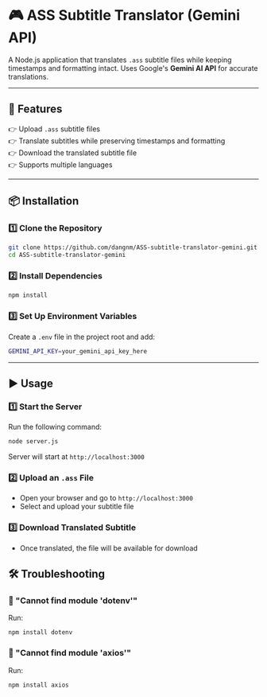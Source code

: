# 🎮 ASS Subtitle Translator (Gemini API)

A Node.js application that translates `.ass` subtitle files while keeping timestamps and formatting intact. Uses Google's **Gemini AI API** for accurate translations.

---

## 🚀 Features
👉 Upload `.ass` subtitle files  
👉 Translate subtitles while preserving timestamps and formatting  
👉 Download the translated subtitle file  
👉 Supports multiple languages  

---

## 📦 Installation

### 1️⃣ Clone the Repository
```sh
git clone https://github.com/dangnm/ASS-subtitle-translator-gemini.git
cd ASS-subtitle-translator-gemini
```

### 2️⃣ Install Dependencies
```sh
npm install
```

### 3️⃣ Set Up Environment Variables
Create a `.env` file in the project root and add:
```sh
GEMINI_API_KEY=your_gemini_api_key_here
```
---

## ▶️ Usage

### 1️⃣ Start the Server
Run the following command:
```sh
node server.js
```
Server will start at `http://localhost:3000`

### 2️⃣ Upload an `.ass` File
- Open your browser and go to `http://localhost:3000`
- Select and upload your subtitle file

### 3️⃣ Download Translated Subtitle
- Once translated, the file will be available for download

## 🛠 Troubleshooting

### 🔹 "Cannot find module 'dotenv'"
Run:  
```sh
npm install dotenv
```

### 🔹 "Cannot find module 'axios'"
Run:  
```sh
npm install axios
```

